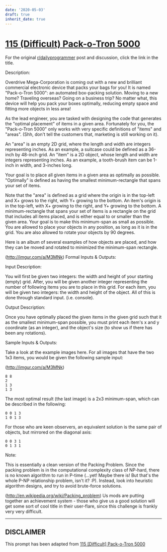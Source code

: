 ```yaml
---
date: '2020-05-03'
draft: true
inherit_date: true
---
```


# [115 (Difficult) Pack-o-Tron 5000](https://www.reddit.com/r/dailyprogrammer/comments/15uohz/122013_challenge_115_difficult_packotron_5000/)

For the original [r/dailyprogrammer](https://www.reddit.com/r/dailyprogrammer/) post and discussion, click the link in the title.

Description:

Overdrive Mega-Corporation is coming out with a new and brilliant commercial electronic device that packs your bags for you! It is named "Pack-o-Tron 5000": an automated box-packing solution. Moving to a new home? Traveling overseas? Going on a business trip? No matter what, this device will help you pack your boxes optimally, reducing empty space and fitting more objects in less area!

As the lead engineer, you are tasked with designing the code that generates the "optimal placement" of items in a given area. Fortunately for you, the "Pack-o-Tron 5000" only works with very specific definitions of "items" and "areas". (Shh, don't tell the customers that, marketing is still working on it).

An "area" is an empty 2D grid, where the length and width are integers representing inches. As an example, a suitcase could be defined as a 36-inch by 48-inch grid. An "item" is a 2D object, whose length and width are integers representing inches. As an example, a tooth-brush item can be 1-inch in width, and 3-inches long.

Your goal is to place all given items in a given area as optimally as possible. "Optimally" is defined as having the smallest minimum-rectangle that spans your set of items.

Note that the "area" is defined as a grid where the origin is in the top-left and X+ grows to the right, with Y+ growing to the bottom. An item's origin is in the top-left, with X+ growing to the right, and Y+ growing to the bottom. A minimum-rectangle that spans your set of items is a rectangle on the grid that includes all items placed, and is either equal to or smaller than the given area. Your goal is to make this minimum-span as small as possible. You are allowed to place your objects in any position, as long as it is in the grid. You are also allowed to rotate your objects by 90 degrees.

Here is an album of several examples of how objects are placed, and how they can be moved and rotated to minimized the minimum-span rectangle.

(http://imgur.com/a/M3MNk)
Formal Inputs & Outputs:

Input Description:

You will first be given two integers: the width and height of your starting (empty) grid. After, you will be given another integer representing the number of following items you are to place in this grid. For each item, you will be given two integers: the width and height of the object. All of this is done through standard input. (i.e. console).

Output Description:

Once you have optimally placed the given items in the given grid such that it as the smallest minimum-span possible, you must print each item's x and y coordinate (as an integer), and the object's size (to show us if there has been any rotations).

Sample Inputs & Outputs:

Take a look at the example images here. For all images that have the two 1x3 items, you would be given the following sample input:

(http://imgur.com/a/M3MNk)

```
8 8
2
1 3
1 3
```
The most optimal result (the last image) is a 2x3 minimum-span, which can be described in the following:


```
0 0 1 3
1 0 1 3
```
For those who are keen observers, an equivalent solution is the same pair of objects, but mirrored on the diagonal axis:


```
0 0 3 1
0 1 3 1
```
Note:

This is essentially a clean version of the Packing Problem. Since the packing problem is in the computational complexity class of NP-hard, there is no known algorithm to run in P-time (...yet! Maybe there is! But that's the whole P-NP relationship problem, isn't it? :P). Instead, look into heuristic algorithm designs, and try to avoid brute-force solutions.

(http://en.wikipedia.org/wiki/Packing_problem)
Us mods are putting together an achievement system - those who give us a good solution will get some sort of cool title in their user-flare, since this challenge is frankly very very difficult.


----
## **DISCLAIMER**
This prompt has been adapted from [115 [Difficult] Pack-o-Tron 5000](https://www.reddit.com/r/dailyprogrammer/comments/15uohz/122013_challenge_115_difficult_packotron_5000/
)
